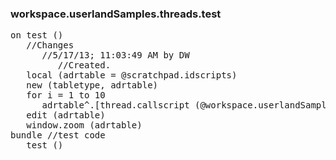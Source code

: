 ### workspace.userlandSamples.threads.test
<pre>
on test ()
   //Changes
      //5/17/13; 11:03:49 AM by DW
         //Created.
   local (adrtable = @scratchpad.idscripts)
   new (tabletype, adrtable)
   for i = 1 to 10
      adrtable^.[thread.callscript (@workspace.userlandSamples.threads.runForTenSecs, &#123;})] = 0
   edit (adrtable)
   window.zoom (adrtable)
bundle //test code
   test ()

</pre>